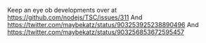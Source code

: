 Keep an eye ob developments over at https://github.com/nodejs/TSC/issues/311
And https://twitter.com/maybekatz/status/903253925238890496
And https://twitter.com/maybekatz/status/903256853672595457
